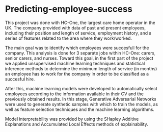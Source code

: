 # Predicting-employee-success

This project was done with HC-One, the largest care home operator in the UK. The company provided with data of past and present employees, including their position and
length of service, employment history, and a series of features related to the area where they work/worked. 

The main goal was to identify which employees were succesfull for the company. This analysis is done for 3 separate jobs within HC-One: carers, senior carers, and nurses. 
Toward this goal, in the first part of the project we applied unsupervised machine learning techniques and statistical inference methods to determine the minimum length 
of service (in months) an employee has to work for the company in order to be classified as a succesful hire.

After this, machine learning models were developed to automatically select employees according to the information available in their CV and the previously obtained
results. In this stage, Generative Adversarial Networks were used to generate synthetic samples with which to train the models, as well as feature selection techniques 
and the machine learning algorithms.

Model interpretability was provided by using the SHapley Additive Explanations and Accumulated Local Effects methods of explainability.
